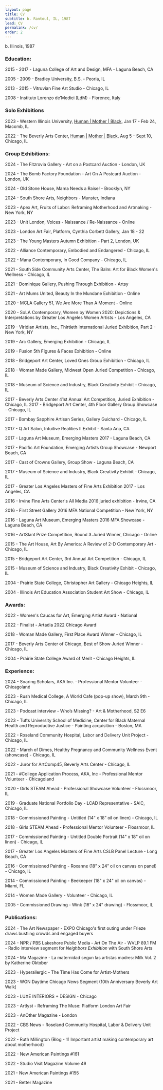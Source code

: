 ```yaml
---
layout: page
title: CV
subtitle: b. Rantoul, IL, 1987
lead: CV
permalink: /cv/
order: 2
---
```


b. Illinois, 1987

### Education:

2015 - 2017 - Laguna College of Art and Design, MFA - Laguna Beach, CA

2005 - 2009 - Bradley University, B.S. - Peoria, IL

2013 - 2015 - Vitruvian Fine Art Studio - Chicago, IL

2008 - Instituto Lorenzo de’Medici (LdM) - Florence, Italy

### Solo Exhibitions

2023 - Western Illinois University, [Human \| Mother \| Black](/portfolio/human-mother-black), Jan 17 - Feb 24, Macomb, IL

2022 - The Beverly Arts Center, [Human \| Mother \| Black](/portfolio/human-mother-black), Aug 5 - Sept 10, Chicago, IL

### Group Exhibitions:

2024 - The Fitzrovia Gallery - Art on a Postcard Auction - London, UK

2024 - The Bomb Factory Foundation - Art On A Postcard Auction - London, UK

2024 - Old Stone House, Mama Needs a Raise! - Brooklyn, NY

2024 - South Shore Arts, Neighbors - Munster, Indiana

2023 - Apex Art, Fruits of Labor: Reframing Motherhood and Artmaking - New York, NY

2023 - Unit London, Voices - Naissance / Re-Naissance - Online

2023 - London Art Fair, Platform, Cynthia Corbett Gallery, Jan 18 - 22

2023 - The Young Masters Autumn Exhibition - Part 2, London, UK

2022 - Alliance Contemporary, Embodied and Endangered - Chicago, IL

2022 - Mana Contemporary, In Good Company - Chicago, IL

2021 - South Side Community Arts Center, The Balm: Art for Black Women's Wellness - Chicago, IL

2021 - Dominique Gallery, Pushing Through Exhibition - Artsy

2021 - Art Mums United, Beauty In the Mundane Exhibition - Online

2020 - MCLA Gallery 51, We Are More Than A Moment - Online

2020 - SoLA Contemporary, Women by Women 2020: Depictions & Interpretations by Greater Los Angeles Women Artists - Los Angeles, CA

2019 - Viridian Artists, Inc., Thirtieth International Juried Exhibition, Part 2 - New York, NY

2019 - Arc Gallery, Emerging Exhibition - Chicago, IL

2019 - Fusion 5th Figures & Faces Exhibition - Online

2018 - Bridgeport Art Center, Loved Ones Group Exhibition - Chicago, IL

2018 - Woman Made Gallery, Midwest Open Juried Competition - Chicago, IL

2018 - Museum of Science and Industry, Black Creativity Exhibit - Chicago, IL

2017 - Beverly Arts Center 41st Annual Art Competition, Juried Exhibition - Chicago, IL 2017 - Bridgeport Art Center, 4th Floor Gallery Group Showcase - Chicago, IL

2017 - Bombay Sapphire Artisan Series, Gallery Guichard - Chicago, IL

2017 - Q Art Salon, Intuitive Realities II Exhibit - Santa Ana, CA

2017 - Laguna Art Museum, Emerging Masters 2017 - Laguna Beach, CA

2017 - Pacific Art Foundation, Emerging Artists Group Showcase - Newport Beach, CA

2017 - Cast of Crowns Gallery, Group Show - Laguna Beach, CA

2017 - Museum of Science and Industry, Black Creativity Exhibit - Chicago, IL

2017 - Greater Los Angeles Masters of Fine Arts Exhibition 2017 - Los Angeles, CA

2016 - Irvine Fine Arts Center's All Media 2016 juried exhibition - Irvine, CA

2016 - First Street Gallery 2016 MFA National Competition - New York, NY

2016 - Laguna Art Museum, Emerging Masters 2016 MFA Showcase - Laguna Beach, CA

2016 - ArtSlant Prize Competition, Round 3 Juried Winner, Chicago - Online

2015 - The Art House, Art By America: A Review of 2-D Contemporary Art - Chicago, IL

2015 - Bridgeport Art Center, 3rd Annual Art Competition - Chicago, IL

2015 - Museum of Science and Industry, Black Creativity Exhibit - Chicago, IL

2004 - Prairie State College, Christopher Art Gallery - Chicago Heights, IL

2004 - Illinois Art Education Association Student Art Show - Chicago, IL


### Awards:

2022 - Women's Caucas for Art, Emerging Artist Award - National

2022 - Finalist - Artadia 2022 Chicago Award

2018 - Woman Made Gallery, First Place Award Winner - Chicago, IL

2017 - Beverly Arts Center of Chicago, Best of Show Juried Winner - Chicago, IL

2004 - Prairie State College Award of Merit - Chicago Heights, IL

### Experience:

2024 - Soaring Scholars, AKA Inc. - Professional Mentor Volunteer - Chicagoland

2023 - Rush Medical College, A World Cafe (pop-up show), March 9th - Chicago, IL

2023 - Podcast interview - Who’s Missing? - Art & Motherhood, S2 E6

2023 - Tufts University School of Medicine, Center for Black Maternal Health and Reproductive Justice - Painting acquisition - Boston, MA

2022 - Roseland Community Hospital, Labor and Delivery Unit Project - Chicago, IL

2022 - March of Dimes, Healthy Pregnancy and Community Wellness Event (showcase) - Chicago, IL

2022 - Juror for ArtComp45, Beverly Arts Center - Chicago, IL

2021 - #College Application Process, AKA, Inc - Professional Mentor Volunteer - Chicagoland

2020 - Girls STEAM Ahead - Professional Showcase Volunteer - Flossmoor, IL

2019 - Graduate National Portfolio Day - LCAD Representative - SAIC, Chicago, IL

2018 - Commissioned Painting - Untitled (14” x 18” oil on linen) - Chicago, IL

2018 - Girls STEAM Ahead - Professional Mentor Volunteer - Flossmoor, IL

2017 - Commissioned Painting - Untitled Double Portrait (14" x 18" oil on linen) - Chicago, IL

2017 - Greater Los Angeles Masters of Fine Arts CSLB Panel Lecture - Long Beach, CA

2016 - Commissioned Painting - Roxanne (18” x 24” oil on canvas on panel) - Chicago, IL

2014 - Commissioned Painting - Beekeeper (18" x 24" oil on canvas) - Miami, FL

2014 - Women Made Gallery - Volunteer - Chicago, IL

2005 - Commissioned Drawing - Wink (18" x 24" drawing) - Flossmoor, IL

### Publications:

2024 - The Art Newspaper - EXPO Chicago's first outing under Frieze draws bustling crowds and engaged buyers

2024 - NPR / PBS Lakeshore Public Media - Art On The Air - WVLP 89.1 FM - Radio interview segment for *Neighbors Exhibition* with South Shore Arts

2024 - Ma Magazine - La maternidad segun las artistas madres: Milk Vol. 2 by Katherine Oktober

2023 - Hyperallergic - The Time Has Come for Artist-Mothers

2023 - WGN Daytime Chicago News Segment (10th Anniversary Beverly Art Walk)

2023 - LUXE INTERIORS + DESIGN - Chicago

2023 - Artlyst - Reframing The Muse: Platform London Art Fair

2023 - AnOther Magazine - London

2022 - CBS News - Roseland Community Hospital, Labor & Delivery Unit Project

2022 - Ruth Millington (Blog - 11 Important artist making contemporary art about motherhood)

2022 - New American Paintings #161

2022 - Studio Visit Magazine Volume 49

2021 - New American Paintings #155

2021 - Better Magazine